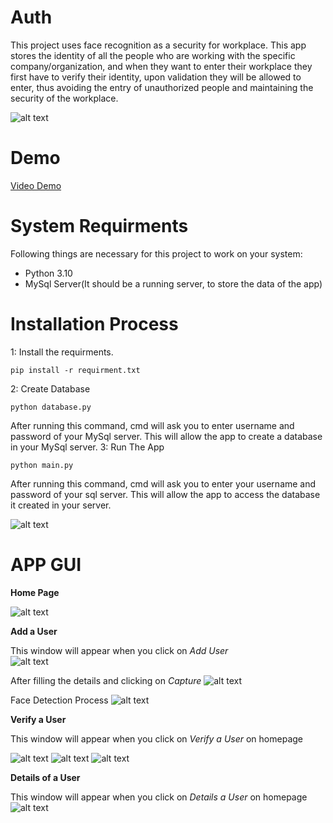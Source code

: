 # Auth
This project uses face recognition as a security for workplace. This app stores the identity of all the people who are working with the specific company/organization, and when they want to enter their workplace they first have to verify their identity, upon validation they will be allowed to enter, thus avoiding the entry of unauthorized people and maintaining the security of the workplace.

![alt text](https://github.com/rhyths08/Auth/blob/main/icon.png)
# Demo
[Video Demo]()
# System Requirments
Following things are necessary for this project to work on your system:
- Python 3.10
- MySql Server(It should be a running server, to store the data of the app)
# Installation Process
1: Install the requirments.
```
pip install -r requirment.txt
```
2: Create Database
```
python database.py
```
After running this command, cmd will ask you to enter username and password of your MySql server. This will allow the app to create a database in your MySql server.
3: Run The App
```
python main.py
```
After running this command, cmd will ask you to enter your username and password of your sql server. This will allow the app to access the database it created in your server.

![alt text](https://github.com/rhyths08/Auth/blob/main/pictures/1.png)
# APP GUI
**Home Page**

![alt text](https://github.com/rhyths08/Auth/blob/main/pictures/2.png)

**Add a User**

This window will appear when you click on *Add User*  
![alt text](https://github.com/rhyths08/Auth/blob/main/pictures/3.png)

After filling the details and clicking on *Capture*
![alt text](https://github.com/rhyths08/Auth/blob/main/pictures/4.png)

Face Detection Process
![alt text](https://github.com/rhyths08/Auth/blob/main/pictures/5.png)

**Verify a User**

This window will appear when you click on *Verify a User* on homepage

![alt text](https://github.com/rhyths08/Auth/blob/main/pictures/7.png)
![alt text](https://github.com/rhyths08/Auth/blob/main/pictures/8.png)
![alt text](https://github.com/rhyths08/Auth/blob/main/pictures/9.png)

**Details of a User**

This window will appear when you click on *Details a User* on homepage
![alt text](https://github.com/rhyths08/Auth/blob/main/pictures/10.png)
